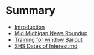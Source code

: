 # Summary

* [Introduction](README.md)
* [Mid Michigan News Roundup](midmichigannews11082016.md)
* [Training for window Bailout](firedepartmenttraining.md)
* [SHS Dates of Interest.md](SHSdatesofinterest)

